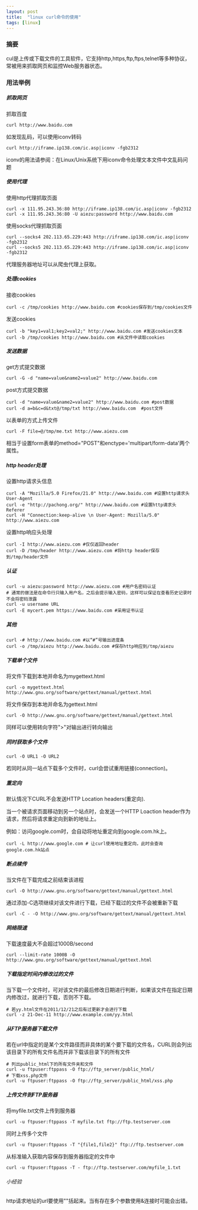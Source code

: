 ```yaml
---
layout: post
title:  "linux curl命令的使用"
tags: [linux]
---
```

### 摘要
cul是上传或下载文件的工具软件，它支持http,https,ftp,ftps,telnet等多种协议，常被用来抓取网页和监控Web服务器状态。
<!--excerpt-->
### 用法举例
##### 抓取网页
抓取百度
```shell
curl http://www.baidu.com
```
如发现乱码，可以使用iconv转码
```shell
curl http://iframe.ip138.com/ic.asp|iconv -fgb2312
```
iconv的用法请参阅：在Linux/Unix系统下用iconv命令处理文本文件中文乱码问题
##### 使用代理
使用http代理抓取页面
```shell
curl -x 111.95.243.36:80 http://iframe.ip138.com/ic.asp|iconv -fgb2312
curl -x 111.95.243.36:80 -U aiezu:password http://www.baidu.com
```
使用socks代理抓取页面
```shell
curl --socks4 202.113.65.229:443 http://iframe.ip138.com/ic.asp|iconv -fgb2312
curl --socks5 202.113.65.229:443 http://iframe.ip138.com/ic.asp|iconv -fgb2312
```
代理服务器地址可以从爬虫代理上获取。
##### 处理cookies
接收cookies
```shell
curl -c /tmp/cookies http://www.baidu.com #cookies保存到/tmp/cookies文件
```
发送cookies
```shell
curl -b "key1=val1;key2=val2;" http://www.baidu.com #发送cookies文本
curl -b /tmp/cookies http://www.baidu.com #从文件中读取cookies
```
##### 发送数据
get方式提交数据
```shell
curl -G -d "name=value&name2=value2" http://www.baidu.com
```
post方式提交数据
```shell
curl -d "name=value&name2=value2" http://www.baidu.com #post数据
curl -d a=b&c=d&txt@/tmp/txt http://www.baidu.com  #post文件
```
以表单的方式上传文件
```shell
curl -F file=@/tmp/me.txt http://www.aiezu.com
```
相当于设置form表单的method="POST"和enctype='multipart/form-data'两个属性。
##### http header处理
设置http请求头信息
```shell
curl -A "Mozilla/5.0 Firefox/21.0" http://www.baidu.com #设置http请求头User-Agent
curl -e "http://pachong.org/" http://www.baidu.com #设置http请求头Referer
curl -H "Connection:keep-alive \n User-Agent: Mozilla/5.0" http://www.aiezu.com
```
设置http响应头处理
```shell
curl -I http://www.aiezu.com #仅仅返回header
curl -D /tmp/header http://www.aiezu.com #将http header保存到/tmp/header文件
```
##### 认证
```shell
curl -u aiezu:password http://www.aiezu.com #用户名密码认证
# 通常的做法是在命令行只输入用户名，之后会提示输入密码，这样可以保证在查看历史记录时不会将密码泄露
curl -u username URL
curl -E mycert.pem https://www.baidu.com #采用证书认证
```
##### 其他
```shell
curl -# http://www.baidu.com #以“#”号输出进度条
curl -o /tmp/aiezu http://www.baidu.com #保存http响应到/tmp/aiezu
```
##### 下载单个文件
将文件下载到本地并命名为mygettext.html
```shell
curl -o mygettext.html http://www.gnu.org/software/gettext/manual/gettext.html
```
将文件保存到本地并命名为gettext.html
```shell
curl -O http://www.gnu.org/software/gettext/manual/gettext.html
```
同样可以使用转向字符">"对输出进行转向输出
##### 同时获取多个文件
```shell
curl -O URL1 -O URL2
```
若同时从同一站点下载多个文件时，curl会尝试重用链接(connection)。
##### 重定向
默认情况下CURL不会发送HTTP Location headers(重定向).

当一个被请求页面移动到另一个站点时，会发送一个HTTP Loaction header作为请求，然后将请求重定向到新的地址上。

例如：访问google.com时，会自动将地址重定向到google.com.hk上。
```shell
curl -L http://www.google.com # 让curl使用地址重定向，此时会查询google.com.hk站点
```
##### 断点续传
当文件在下载完成之前结束该进程
```shell
curl -O http://www.gnu.org/software/gettext/manual/gettext.html
```
通过添加-C选项继续对该文件进行下载，已经下载过的文件不会被重新下载
```shell
curl -C - -O http://www.gnu.org/software/gettext/manual/gettext.html
```
##### 网络限速
下载速度最大不会超过1000B/second
```shell
curl --limit-rate 1000B -O http://www.gnu.org/software/gettext/manual/gettext.html
```
##### 下载指定时间内修改过的文件
当下载一个文件时，可对该文件的最后修改日期进行判断，如果该文件在指定日期内修改过，就进行下载，否则不下载。
```shell
# 若yy.html文件在2011/12/21之后有过更新才会进行下载
curl -z 21-Dec-11 http://www.example.com/yy.html
```
##### 从FTP服务器下载文件
若在url中指定的是某个文件路径而非具体的某个要下载的文件名，CURL则会列出该目录下的所有文件名而并非下载该目录下的所有文件
```shell
# 列出public_html下的所有文件夹和文件
curl -u ftpuser:ftppass -O ftp://ftp_server/public_html/
# 下载xss.php文件
curl -u ftpuser:ftppass -O ftp://ftp_server/public_html/xss.php
```
##### 上传文件到FTP服务器
将myfile.txt文件上传到服务器
```shell
curl -u ftpuser:ftppass -T myfile.txt ftp://ftp.testserver.com
```
同时上传多个文件
```shell
curl -u ftpuser:ftppass -T "{file1,file2}" ftp://ftp.testserver.com
```
从标准输入获取内容保存到服务器指定的文件中
```shell
curl -u ftpuser:ftppass -T - ftp://ftp.testserver.com/myfile_1.txt
```

###### 小经验
http请求地址的url要使用""括起来。当有存在多个参数使用&连接时可能会出错。
